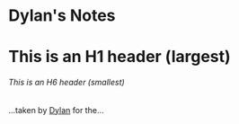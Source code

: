 # Dylan's Notes

# This is an H1 header (largest)
###### This is an H6 header (smallest)

...taken by [Dylan](https://github.com/drutter89) for the...
